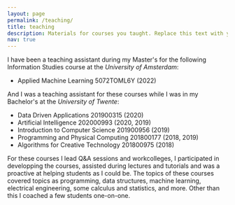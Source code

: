 ```yaml
---
layout: page
permalink: /teaching/
title: teaching
description: Materials for courses you taught. Replace this text with your description.
nav: true
---
```




I have been a teaching assistant during my Master's for the following Information Studies course at the _University of Amsterdam_:

- Applied Machine Learning 5072TOML6Y (2022)

And I was a teaching assistant for these courses while I was in my Bachelor's at the _University of Twente_:

- Data Driven Applications 201900315 (2020)
- Artificial Intelligence 202000993 (2020, 2019)
- Introduction to Computer Science 201900956 (2019)
- Programming and Physical Computing 201800177 (2018, 2019)
- Algorithms for Creative Technology 201800975 (2018)

For these courses I lead Q&A sessions and workcolleges, I participated in developping the courses, assisted during lectures and tutorials and was a proactive at helping students as I could be. The topics of these courses covered topics as programming, data structures, machine learning, electrical engineering, some calculus and statistics, and more. Other than this I coached a few students one-on-one.

